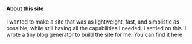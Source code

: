#### About this site

I wanted to make a site that was as lightweight, fast, and simplistic as possible, while still having all the capabilities I needed. I settled on this. I wrote a tiny blog generator to build the site for me. You can find it [here](github.com/aiddun.github.io)